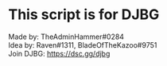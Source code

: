 # This script is for DJBG<br />
Made by: TheAdminHammer#0284<br />
Idea by: Raven#1311, BladeOfTheKazoo#9751<br />
Join DJBG: https://dsc.gg/djbg
